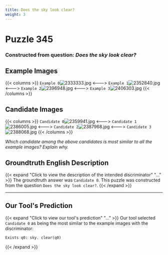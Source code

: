 ```yaml
---
title: Does the sky look clear?
weight: 3
---
```


# Puzzle 345
### Constructed from question: _Does the sky look clear?_


## Example Images
{{< columns >}}
`Example 0`![2333333.jpg](/gqa_images/2333333.jpg)
<--->
`Example 1`![2352840.jpg](/gqa_images/2352840.jpg)
<--->
`Example 2`![2396948.jpg](/gqa_images/2396948.jpg)
<--->
`Example 3`![2406303.jpg](/gqa_images/2406303.jpg)
{{< /columns >}}

## Candidate Images
{{< columns >}}
`Candidate 0`![2359941.jpg](/gqa_images/2359941.jpg)
<--->
`Candidate 1`![2386005.jpg](/gqa_images/2386005.jpg)
<--->
`Candidate 2`![2387968.jpg](/gqa_images/2387968.jpg)
<--->
`Candidate 3`![2388068.jpg](/gqa_images/2388068.jpg)
{{< /columns >}}

*Which candidate among the above candidates is most similar to all the example images? Explain why.*

## Groundtruth English Description

{{< expand "Click to view the description of the intended discriminator" "..." >}}
The groundtruth answer was `Candidate 0`. This puzzle was constructed from the question `Does the sky look clear?`.
{{< /expand >}}

---

## Our Tool's Prediction

{{< expand "Click to view our tool's prediction" "..." >}}
Our tool selected `Candidate 0` as being the most similar to the example images with the discriminator:
```plaintext
Exists q0: sky. clear(q0)
```
{{< /expand >}}
